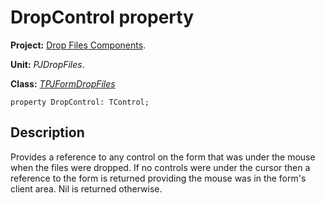 # DropControl property #

**Project:** [Drop Files Components](DropFilesComponents.md).

**Unit:** _PJDropFiles_.

**Class:** _[TPJFormDropFiles](TPJFormDropFiles.md)_

```
property DropControl: TControl;
```

## Description ##

Provides a reference to any control on the form that was under the mouse when the files were dropped. If no controls were under the cursor then a reference to the form is returned providing the mouse was in the form's client area. Nil is returned otherwise.